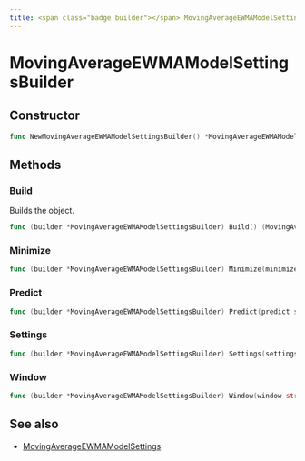 ```yaml
---
title: <span class="badge builder"></span> MovingAverageEWMAModelSettingsBuilder
---
```

# <span class="badge builder"></span> MovingAverageEWMAModelSettingsBuilder

## Constructor

```go
func NewMovingAverageEWMAModelSettingsBuilder() *MovingAverageEWMAModelSettingsBuilder
```
## Methods

### <span class="badge object-method"></span> Build

Builds the object.

```go
func (builder *MovingAverageEWMAModelSettingsBuilder) Build() (MovingAverageEWMAModelSettings, error)
```

### <span class="badge object-method"></span> Minimize

```go
func (builder *MovingAverageEWMAModelSettingsBuilder) Minimize(minimize bool) *MovingAverageEWMAModelSettingsBuilder
```

### <span class="badge object-method"></span> Predict

```go
func (builder *MovingAverageEWMAModelSettingsBuilder) Predict(predict string) *MovingAverageEWMAModelSettingsBuilder
```

### <span class="badge object-method"></span> Settings

```go
func (builder *MovingAverageEWMAModelSettingsBuilder) Settings(settings cog.Builder[elasticsearch.ElasticsearchMovingAverageEWMAModelSettingsSettings]) *MovingAverageEWMAModelSettingsBuilder
```

### <span class="badge object-method"></span> Window

```go
func (builder *MovingAverageEWMAModelSettingsBuilder) Window(window string) *MovingAverageEWMAModelSettingsBuilder
```

## See also

 * <span class="badge object-type-struct"></span> [MovingAverageEWMAModelSettings](./object-MovingAverageEWMAModelSettings.md)
